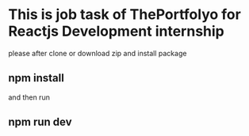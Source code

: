 
# This is job task of ThePortfolyo for Reactjs Development internship

please after clone or download zip and install package
## npm install 
and then run 
## npm run dev
